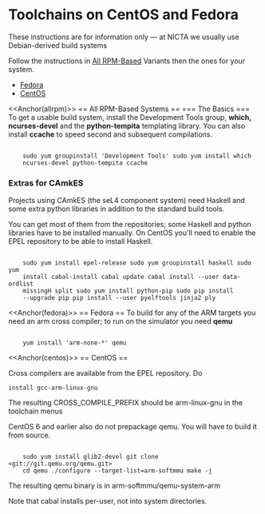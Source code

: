 # Toolchains on CentOS and Fedora
 These instructions are for
information only — at NICTA we usually use Debian-derived build systems

Follow the instructions in [All RPM-Based](\#allrpm) Variants then
the ones for your system.

- [Fedora](\#fedora)
- [CentOS](\#centos)

<<Anchor(allrpm)>> == All RPM-Based Systems == === The
Basics === To get a usable build system, install the Development Tools
group, **which, ncurses-devel** and the **python-tempita**
templating library. You can also install **ccache** to speed second
and subsequent compilations.
```

    sudo yum groupinstall 'Development Tools' sudo yum install which
    ncurses-devel python-tempita ccache
```

### Extras for CAmkES
 Projects using CAmkES (the seL4 component
system) need Haskell and some extra python libraries in addition to the
standard build tools.

You can get most of them from the repositories; some Haskell and python
libraries have to be installed manually. On CentOS you'll need to enable
the EPEL repository to be able to install Haskell.
```

    sudo yum install epel-release sudo yum groupinstall haskell sudo yum
    install cabal-install cabal update cabal install --user data-ordlist
    missingH split sudo yum install python-pip sudo pip install
    --upgrade pip pip install --user pyelftools jinja2 ply
```

<<Anchor(fedora)>> == Fedora == To build for any of the ARM
targets you need an arm cross compiler; to run on the simulator you need
**qemu**
```

    yum install 'arm-none-*' qemu
```

<<Anchor(centos)>> == CentOS ==

Cross compilers are available from the EPEL repository. Do
``` sudo yum
install gcc-arm-linux-gnu
```

The resulting CROSS_COMPILE_PREFIX should be arm-linux-gnu in the
toolchain menus

CentOS 6 and earlier also do not prepackage qemu. You will have to build
it from source.
```

    sudo yum install glib2-devel git clone <git://git.qemu.org/qemu.git>
    cd qemu ./configure --target-list=arm-softmmu make -j
```
The resulting qemu binary is in arm-softmmu/qemu-system-arm

Note that cabal installs per-user, not into system directories.
